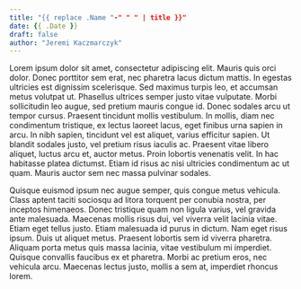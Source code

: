 ```yaml
---
title: "{{ replace .Name "-" " " | title }}"
date: {{ .Date }}
draft: false 
author: "Jeremi Kaczmarczyk"
---
```


Lorem ipsum dolor sit amet, consectetur adipiscing elit. Mauris quis orci dolor. Donec porttitor sem erat, nec pharetra
lacus dictum mattis. In egestas ultricies est dignissim scelerisque. Sed maximus turpis leo, et accumsan metus volutpat
ut. Phasellus ultrices semper justo vitae vulputate. Morbi sollicitudin leo augue, sed pretium mauris congue id. Donec
sodales arcu ut tempor cursus. Praesent tincidunt mollis vestibulum. In mollis, diam nec condimentum tristique, ex
lectus laoreet lacus, eget finibus urna sapien in arcu. In nibh sapien, tincidunt vel est aliquet, varius efficitur
sapien. Ut blandit sodales justo, vel pretium risus iaculis ac. Praesent vitae libero aliquet, luctus arcu et, auctor
metus. Proin lobortis venenatis velit. In hac habitasse platea dictumst. Etiam id risus ac nisi ultricies condimentum ac
ut quam. Mauris auctor sem nec massa pulvinar sodales.

<!--more-->

Quisque euismod ipsum nec augue semper, quis congue metus vehicula. Class aptent taciti sociosqu ad litora torquent per
conubia nostra, per inceptos himenaeos. Donec tristique quam non ligula varius, vel gravida ante malesuada. Maecenas
mollis risus dui, vel viverra velit lacinia vitae. Etiam eget tellus justo. Etiam malesuada id purus in dictum. Nam eget
risus ipsum. Duis ut aliquet metus. Praesent lobortis sem id viverra pharetra. Aliquam porta metus quis massa lacinia,
vitae vestibulum mi imperdiet. Quisque convallis faucibus ex et pharetra. Morbi ac pretium eros, nec vehicula arcu.
Maecenas lectus justo, mollis a sem at, imperdiet rhoncus lorem.
